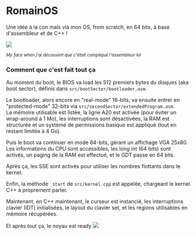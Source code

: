 # RomainOS

Une idée à la con mais vlà mon OS, from scratch, en 64 bits, à base d'assembleur et de C++ !

<img src="https://image.noelshack.com/fichiers/2016/24/1466366192-risitas8.png" />

<sub><i>My face when j'ai découvert que c'était compliqué l'assembleur lol</i></sub>

### Comment que c'est fait tout ça

Au moment du boot, le BIOS va load les 512 premiers bytes du disques (aka boot sector), définis dans <code>src/bootSector/bootloader.asm</code>.

Le bootloader, alors encore en "real-mode" 16-bits, va ensuite entrer en "protected-mode" 32-bits via <code>src/secondSector/extendedProgram.asm</code>.<br>
La mémoire utilisable est listée, la ligne A20 est activée (pour éviter un wrap-around à 1 Mo), les interruptions sont désactivées,
la RAM est structurée et un système de permissions basique est appliqué (tout en restant limitée à 4 Go).

Puis le boot va continuer en mode 64-bits, gérant un affichage VGA 25x80.<br>
Les informations du CPU sont accessibles, les long int (64 bits) sont activés, un paging de la RAM est effectué, et le GDT passe en 64 bits.

Après ça, les SSE sont activés pour utiliser les nombres flottants dans le kernel.

Enfin, la méthode <code>_start</code> de <code>src/kernel.cpp</code> est appelée, chargeant le kernel C++ à proprement parler.

Maintenant, en C++ maintenant, le curseur est instancié, les interruptions clavier (IDT) initialisées, le layout du clavier set,
et les régions utilisables en mémoire récupérées. 

Et après tout ça, le noyau est ready <img src="https://image.jeuxvideo.com/stickers/p/1lmh" />
